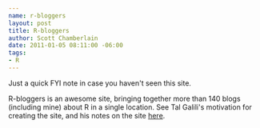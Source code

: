 ```yaml
--- 
name: r-bloggers
layout: post
title: R-bloggers
author: Scott Chamberlain
date: 2011-01-05 08:11:00 -06:00
tags: 
- R
---
```


Just a quick FYI note in case you haven't seen this site.

R-bloggers is an awesome site, bringing together more than 140 blogs (including mine) about R in a single location. See Tal Galili's motivation for creating the site, and his notes on the site [here][].

[here]: http://www.r-bloggers.com/r-bloggers-in-2010-top-14-r-posts-site-statistics-and-invitation-for-sponsors/
